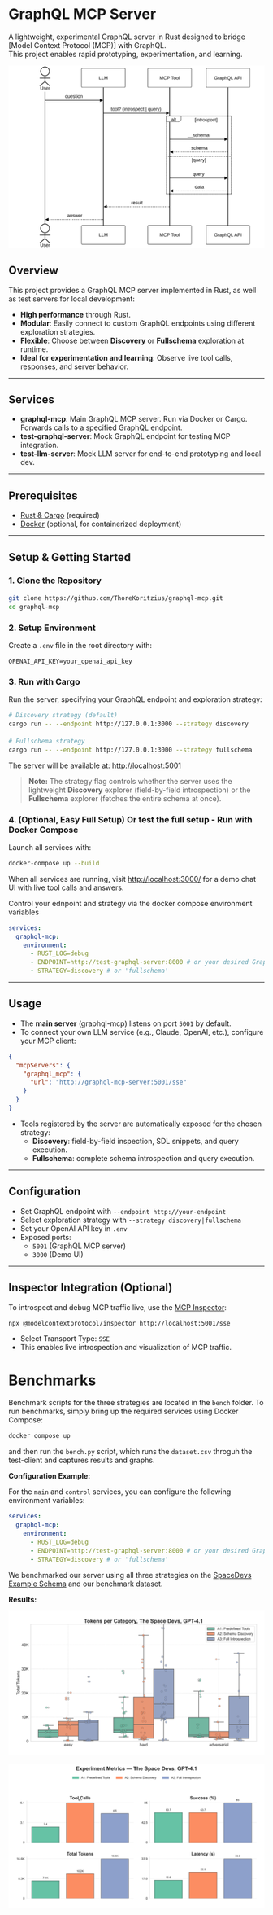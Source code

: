 # GraphQL MCP Server

A lightweight, experimental GraphQL server in Rust designed to bridge [Model Context Protocol (MCP)] with GraphQL.  
This project enables rapid prototyping, experimentation, and learning.

![Sequence Diagram](images/sequence_diagram.svg)

## Overview

This project provides a GraphQL MCP server implemented in Rust, as well as test servers for local development:

- **High performance** through Rust.
- **Modular**: Easily connect to custom GraphQL endpoints using different exploration strategies.
- **Flexible**: Choose between **Discovery** or **Fullschema** exploration at runtime.
- **Ideal for experimentation and learning**: Observe live tool calls, responses, and server behavior.

---

## Services

- **graphql-mcp**: Main GraphQL MCP server. Run via Docker or Cargo. Forwards calls to a specified GraphQL endpoint.
- **test-graphql-server**: Mock GraphQL endpoint for testing MCP integration.
- **test-llm-server**: Mock LLM server for end-to-end prototyping and local dev.

---

## Prerequisites

- [Rust & Cargo](https://rustup.rs/) (required)
- [Docker](https://www.docker.com/) (optional, for containerized deployment)

---

## Setup & Getting Started

### 1. Clone the Repository

```bash
git clone https://github.com/ThoreKoritzius/graphql-mcp.git
cd graphql-mcp
```

### 2. Setup Environment

Create a `.env` file in the root directory with:

```
OPENAI_API_KEY=your_openai_api_key
```

### 3. Run with Cargo

Run the server, specifying your GraphQL endpoint and exploration strategy:

```bash
# Discovery strategy (default)
cargo run -- --endpoint http://127.0.0.1:3000 --strategy discovery

# Fullschema strategy
cargo run -- --endpoint http://127.0.0.1:3000 --strategy fullschema
```

The server will be available at: [http://localhost:5001](http://localhost:5001)

> **Note:** The strategy flag controls whether the server uses the lightweight **Discovery** explorer (field-by-field introspection) or the **Fullschema** explorer (fetches the entire schema at once).

### 4. (Optional, Easy Full Setup) Or test the full setup - Run with Docker Compose

Launch all services with:

```bash
docker-compose up --build
```

When all services are running, visit [http://localhost:3000/](http://localhost:3000/) for a demo chat UI with live tool calls and answers.

Control your ednpoint and strategy via the docker compose environment variables

```yaml
services:
  graphql-mcp:
    environment:
      - RUST_LOG=debug
      - ENDPOINT=http://test-graphql-server:8000 # or your desired GraphQL endpoint
      - STRATEGY=discovery # or 'fullschema'
```


---

## Usage

- The **main server** (graphql-mcp) listens on port `5001` by default.
- To connect your own LLM service (e.g., Claude, OpenAI, etc.), configure your MCP client:

```json
{
  "mcpServers": {
    "graphql_mcp": {
      "url": "http://graphql-mcp-server:5001/sse"
    }
  }
}
```

- Tools registered by the server are automatically exposed for the chosen strategy:
  - **Discovery**: field-by-field inspection, SDL snippets, and query execution.
  - **Fullschema**: complete schema introspection and query execution.

---

## Configuration

- Set GraphQL endpoint with `--endpoint http://your-endpoint`
- Select exploration strategy with `--strategy discovery|fullschema`
- Set your OpenAI API key in `.env`
- Exposed ports:
  - `5001` (GraphQL MCP server)
  - `3000` (Demo UI)

---

## Inspector Integration (Optional)

To introspect and debug MCP traffic live, use the [MCP Inspector](https://github.com/modelcontextprotocol/inspector):

```bash
npx @modelcontextprotocol/inspector http://localhost:5001/sse
```

- Select Transport Type: `SSE`
- This enables live introspection and visualization of MCP traffic.

# Benchmarks

Benchmark scripts for the three strategies are located in the `bench` folder. To run benchmarks, simply bring up the required services using Docker Compose:

```bash
docker compose up
```
and then run the `bench.py` script, which runs the `dataset.csv` throguh the test-client and captures results and graphs.

**Configuration Example:**

For the `main` and `control` services, you can configure the following environment variables:

```yaml
services:
  graphql-mcp:
    environment:
      - RUST_LOG=debug
      - ENDPOINT=http://test-graphql-server:8000 # or your desired GraphQL endpoint
      - STRATEGY=discovery # or 'fullschema'
```

We benchmarked our server using all three strategies on the [SpaceDevs Example Schema](https://thespacedevs-production.up.railway.app) and our benchmark dataset.

**Results:**

![Tokens](bench/results/the_space_devs/box_category_tokens.png)

![Comparison](bench/results/the_space_devs/metrics_subplots.png)
